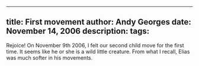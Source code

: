 -----
title:  First movement
author: Andy Georges
date: November 14, 2006
description: 
tags: 
-----







Rejoice! On November 9th 2006, I felt our second child move for the
first time. It seems like he or she is a wild little creature. From what
I recall, Elias was much softer in his movements.




